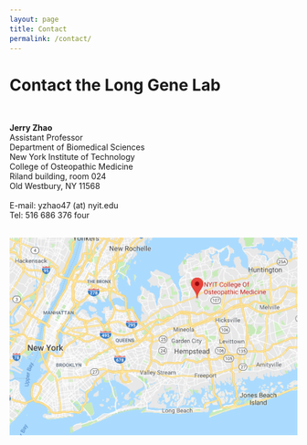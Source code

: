 ```yaml
---
layout: page
title: Contact
permalink: /contact/
--- 
```


# Contact the Long Gene Lab<br>
 <br>
 
**Jerry Zhao**<br>
Assistant Professor<br>
Department of Biomedical Sciences<br>
New York Institute of Technology<br>
College of Osteopathic Medicine<br>
Riland building, room 024<br>
Old Westbury, NY 11568<br>
 <br>
E-mail: yzhao47 (at) nyit.edu<br>
Tel: 516 686 376 four<br>
 <br>

<img width="800" src="/img/ML_Omics_Lab_googlemap_1.png" data-action="zoom">



